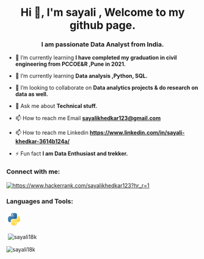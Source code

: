 <h1 align="center">Hi 👋, I'm sayali , Welcome to my github page.</h1>
<h3 align="center">I am passionate Data Analyst from India.</h3>

- 🔭 I’m currently learning **I have completed my graduation in civil engineering from PCCOE&R ,Pune in 2021.**

- 🌱 I’m currently learning **Data analysis ,Python, SQL.**

- 👯 I’m looking to collaborate on **Data analytics projects & do research on data as well.**

- 💬 Ask me about **Technical stuff.**

- 📫 How to reach me Email **sayalikhedkar123@gmail.com**

- 📫 How to reach me Linkedin **https://www.linkedin.com/in/sayali-khedkar-3614b124a/**

- ⚡ Fun fact **I am Data Enthusiast and trekker.**

<h3 align="left">Connect with me:</h3>
<p align="left">
<a href="https://www.hackerrank.com/https://www.hackerrank.com/sayalikhedkar123?hr_r=1" target="blank"><img align="center" src="https://raw.githubusercontent.com/rahuldkjain/github-profile-readme-generator/master/src/images/icons/Social/hackerrank.svg" alt="https://www.hackerrank.com/sayalikhedkar123?hr_r=1" height="30" width="40" /></a>
</p>

<h3 align="left">Languages and Tools:</h3>
<p align="left"> <a href="https://www.python.org" target="_blank" rel="noreferrer"> <img src="https://raw.githubusercontent.com/devicons/devicon/master/icons/python/python-original.svg" alt="python" width="40" height="40"/> </a> </p>

<p>&nbsp;<img align="center" src="https://github-readme-stats.vercel.app/api?username=sayali18k&show_icons=true&locale=en" alt="sayali18k" /></p>

<p><img align="center" src="https://github-readme-streak-stats.herokuapp.com/?user=sayali18k&" alt="sayali18k" /></p>
